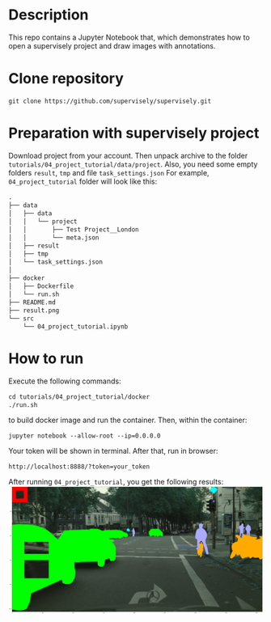 # Description
This repo contains a Jupyter Notebook that, which demonstrates how to open a supervisely project and draw images with annotations.

# Clone repository
``` 
git clone https://github.com/supervisely/supervisely.git
```

# Preparation with supervisely project
Download project from your account. Then unpack archive to the folder `tutorials/04_project_tutorial/data/project`. Also, you need some empty folders `result`, `tmp` and file `task_settings.json`  For example, `04_project_tutorial` folder will look like this:

```
.
├── data
│   ├── data
│   │   └── project
│   │  		├── Test Project__London
│   │  		└── meta.json
│   ├── result
│   ├── tmp
│   └── task_settings.json
│
├── docker
│   ├── Dockerfile
│   └── run.sh
├── README.md
├── result.png
└── src
    └── 04_project_tutorial.ipynb

```

# How to run
Execute the following commands:

```
cd tutorials/04_project_tutorial/docker
./run.sh
```

to build docker image and run the container. Then, within the container:
``` 
jupyter notebook --allow-root --ip=0.0.0.0
```
Your token will be shown in terminal.
After that, run in browser: 
```
http://localhost:8888/?token=your_token
```

After running `04_project_tutorial`, you get the following results:
![Drivable area segmentation](result.png)

